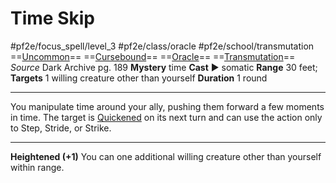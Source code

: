 # Time Skip
#pf2e/focus_spell/level_3 #pf2e/class/oracle #pf2e/school/transmutation 
==[Uncommon](../../../../../TTRPGShare-Pathfinder-2E-Vault/rules/traits/uncommon.md)== ==[Cursebound](../../../Traits/Cursebound.md)== ==[Oracle](../../../Traits/Oracle.md)== ==[Transmutation](../../../../../TTRPGShare-Pathfinder-2E-Vault/rules/traits/transmutation.md)==
*Source* Dark Archive pg. 189
**Mystery** time
**Cast** ► somatic
**Range** 30 feet; **Targets** 1 willing creature other than yourself
**Duration** 1 round

---
You manipulate time around your ally, pushing them forward a few moments in time. The target is [Quickened](../../../Conditions/Quickened.md) on its next turn and can use the action only to Step, Stride, or Strike.

<hr>

**Heightened (+1)** You can one additional willing creature other than yourself within range.